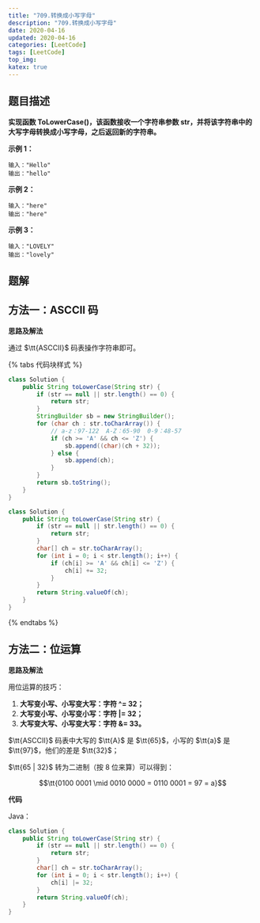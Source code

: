 ```yaml
---
title: "709.转换成小写字母"
description: "709.转换成小写字母"
date: 2020-04-16
updated: 2020-04-16
categories: [LeetCode]
tags: [LeetCode]
top_img:
katex: true
---
```



## 题目描述

**实现函数 ToLowerCase()，该函数接收一个字符串参数 str，并将该字符串中的大写字母转换成小写字母，之后返回新的字符串。**



**示例 1：**

```
输入："Hello"
输出："hello"
```

**示例 2：**

```
输入："here"
输出："here"
```

**示例 3：**

```
输入："LOVELY"
输出："lovely"
```



## 题解

## 方法一：ASCCII 码

**思路及解法**

通过 $\tt{ASCCII}$ 码表操作字符串即可。

{% tabs 代码块样式 %}
<!-- tab 写法一 -->

```java
class Solution {
    public String toLowerCase(String str) {
        if (str == null || str.length() == 0) {
            return str;
        }
        StringBuilder sb = new StringBuilder();
        for (char ch : str.toCharArray()) {
            // a-z：97-122  A-Z：65-90  0-9：48-57
            if (ch >= 'A' && ch <= 'Z') {
                sb.append((char)(ch + 32));
            } else {
                sb.append(ch);
            }
        }
        return sb.toString();
    }
}
```

<!-- endtab -->
<!-- tab 写法二 -->

```java
class Solution {
    public String toLowerCase(String str) {
        if (str == null || str.length() == 0) {
            return str;
        }
        char[] ch = str.toCharArray();
        for (int i = 0; i < str.length(); i++) {
            if (ch[i] >= 'A' && ch[i] <= 'Z') {
                ch[i] += 32;
            }
        }
        return String.valueOf(ch);
    }
}
```


<!-- endtab -->
{% endtabs %}



## 方法二：位运算

**思路及解法**

用位运算的技巧：

1. **大写变小写、小写变大写：字符 ^= 32；**
2. **大写变小写、小写变小写：字符 |= 32；**
3. **大写变大写、小写变大写：字符 &= 33。**

$\tt{ASCCII}$ 码表中大写的 $\tt{A}$ 是 $\tt{65}$，小写的 $\tt{a}$ 是 $\tt{97}$，他们的差是 $\tt{32}$；

$\tt{65 | 32}$ 转为二进制（按 8 位来算）可以得到：

$$\tt{0100 0001 \mid 0010 0000 = 0110 0001 = 97 = a}$$

**代码**

Java：

```java
class Solution {
    public String toLowerCase(String str) {
        if (str == null || str.length() == 0) {
            return str;
        }
        char[] ch = str.toCharArray();
        for (int i = 0; i < str.length(); i++) {
            ch[i] |= 32;
        }
        return String.valueOf(ch);
    }
}
```

